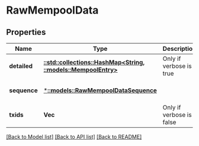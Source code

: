 # RawMempoolData

## Properties
Name | Type | Description | Notes
------------ | ------------- | ------------- | -------------
**detailed** | [**::std::collections::HashMap<String, ::models::MempoolEntry>**](MempoolEntry.md) | Only if verbose is true | [optional] [default to null]
**sequence** | [***::models::RawMempoolDataSequence**](RawMempoolData_sequence.md) |  | [optional] [default to null]
**txids** | **Vec<String>** | Only if verbose is false | [optional] [default to null]

[[Back to Model list]](../README.md#documentation-for-models) [[Back to API list]](../README.md#documentation-for-api-endpoints) [[Back to README]](../README.md)


